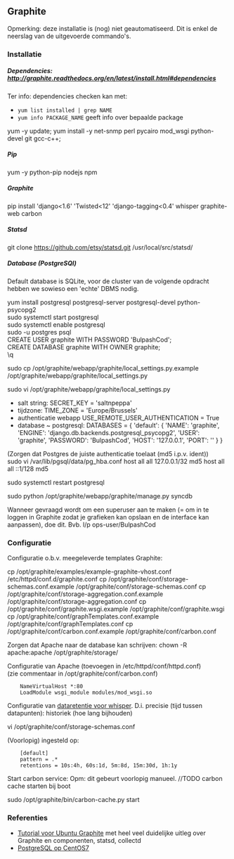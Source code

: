 ## Graphite

Opmerking: deze installatie is (nog) niet geautomatiseerd. Dit is enkel de neerslag van de uitgevoerde commando's.

### Installatie

##### Dependencies: <http://graphite.readthedocs.org/en/latest/install.html#dependencies>
Ter info: dependencies checken kan met:
  - `yum list installed | grep NAME`
  - `yum info PACKAGE_NAME` geeft info over bepaalde package

yum -y update;
yum install -y net-snmp perl pycairo mod_wsgi python-devel git gcc-c++;

##### Pip

yum -y python-pip nodejs npm

##### Graphite

pip install 'django<1.6' 'Twisted<12' 'django-tagging<0.4' whisper graphite-web carbon

##### Statsd

git clone https://github.com/etsy/statsd.git /usr/local/src/statsd/

##### Database (PostgreSQl)
Default database is SQLite, voor de cluster van de volgende opdracht hebben we sowieso een 'echte' DBMS nodig.

yum install postgresql postgresql-server postgresql-devel python-psycopg2  
sudo systemctl start postgresql  
sudo systemctl enable postgresql  
sudo -u postgres psql  
CREATE USER graphite WITH PASSWORD 'BulpashCod';  
CREATE DATABASE graphite WITH OWNER graphite;  
\\q

sudo cp /opt/graphite/webapp/graphite/local_settings.py.example /opt/graphite/webapp/graphite/local_settings.py

sudo vi /opt/graphite/webapp/graphite/local_settings.py

  * salt string:
        SECRET_KEY = 'saltnpeppa'
  * tijdzone:
        TIME_ZONE = 'Europe/Brussels'
  * authenticatie webapp
        USE_REMOTE_USER_AUTHENTICATION = True
  * database ~ postgresql:
          DATABASES = {
              'default': {
                  'NAME': 'graphite',
                  'ENGINE': 'django.db.backends.postgresql_psycopg2',
                  'USER': 'graphite',
                  'PASSWORD': 'BulpashCod',
                  'HOST': '127.0.0.1',
                  'PORT': ''
              }
          }

(Zorgen dat Postgres de juiste authenticatie toelaat (md5 i.p.v. ident))  
sudo vi /var/lib/pgsql/data/pg_hba.conf
host    all             all             127.0.0.1/32            md5
host    all             all             ::1/128                 md5

sudo systemctl restart postgresql

sudo python /opt/graphite/webapp/graphite/manage.py syncdb

Wanneer gevraagd wordt om een superuser aan te maken (= om in te loggen in Graphite zodat je grafieken kan opslaan en de interface kan aanpassen), doe dit.
Bvb. l/p ops-user/BulpashCod

### Configuratie

Configuratie o.b.v. meegeleverde templates Graphite:

cp /opt/graphite/examples/example-graphite-vhost.conf /etc/httpd/conf.d/graphite.conf
cp /opt/graphite/conf/storage-schemas.conf.example /opt/graphite/conf/storage-schemas.conf
cp /opt/graphite/conf/storage-aggregation.conf.example /opt/graphite/conf/storage-aggregation.conf
cp /opt/graphite/conf/graphite.wsgi.example /opt/graphite/conf/graphite.wsgi
cp /opt/graphite/conf/graphTemplates.conf.example /opt/graphite/conf/graphTemplates.conf
cp /opt/graphite/conf/carbon.conf.example /opt/graphite/conf/carbon.conf

Zorgen dat Apache naar de database kan schrijven:
chown -R apache:apache /opt/graphite/storage/

Configuratie van Apache (toevoegen in /etc/httpd/conf/httpd.conf)  
(zie commentaar in /opt/graphite/conf/carbon.conf)

        NameVirtualHost *:80
        LoadModule wsgi_module modules/mod_wsgi.so

Configuratie van [dataretentie voor whisper](http://graphite.readthedocs.org/en/latest/config-carbon.html).
D.i. precisie (tijd tussen datapunten): historiek (hoe lang bijhouden)

vi /opt/graphite/conf/storage-schemas.conf

(Voorlopig) ingesteld op:

        [default]
        pattern = .*
        retentions = 10s:4h, 60s:1d, 5m:8d, 15m:30d, 1h:1y

Start carbon service:
Opm: dit gebeurt voorlopig manueel.
//TODO carbon cache starten bij boot

sudo /opt/graphite/bin/carbon-cache.py start

### Referenties

- [Tutorial voor Ubuntu Graphite](https://www.digitalocean.com/community/tutorials/how-to-install-and-use-graphite-on-an-ubuntu-14-04-server) met heel veel duidelijke uitleg over Graphite en componenten, statsd, collectd
- [PostgreSQL op CentOS7](https://www.digitalocean.com/community/tutorials/how-to-install-and-use-postgresql-on-centos-7)
